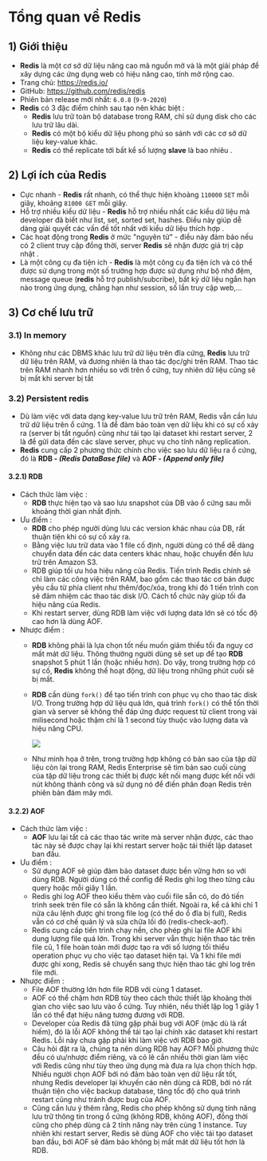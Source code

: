 # Tổng quan về Redis
## **1) Giới thiệu**
- **Redis** là một cơ sở dữ liệu nâng cao mã nguồn mở và là một giải pháp để xây dựng các ứng dụng web có hiệu năng cao, tính mở rộng cao.
- Trang chủ: https://redis.io/
- GitHub: https://github.com/redis/redis
- Phiên bản release mới nhất: `6.0.8` (`9-9-2020`)
- **Redis** có 3 đặc điểm chính sau tạo nên khác biệt :
    - **Redis** lưu trữ toàn bộ database trong RAM, chỉ sử dụng disk cho các lưu trữ lâu dài.
    - **Redis** có một bộ kiểu dữ liệu phong phú so sánh với các cơ sở dữ liệu key-value khác.
    - **Redis** có thể replicate tới bất kể số lượng **slave** là bao nhiêu .
## **2) Lợi ích của Redis**
- Cực nhanh - **Redis** rất nhanh, có thể thực hiện khoảng `110000` `SET` mỗi giây, khoảng `81000 GET` mỗi giây.
- Hỗ trợ nhiều kiểu dữ liệu - **Redis** hỗ trợ nhiều nhất các kiểu dữ liệu mà developer đã biết như list, set, sorted set, hashes. Điều này giúp dễ dàng giải quyết các vấn đề tốt nhất với kiểu dữ liệu thích hợp .
- Các hoạt động trong **Redis** ở mức "nguyên tử" - điều này đảm bảo nếu có 2 client truy cập đồng thời, server **Redis** sẽ nhận được giá trị cập nhật .
- Là một công cụ đa tiện ích - **Redis** là một công cụ đa tiện ích và có thể được sử dụng trong một số trường hợp được sử dụng như bộ nhớ đệm, message queue (**redis** hỗ trợ publish/subcribe), bất kỳ dữ liệu ngắn hạn nào trong ứng dụng, chẳng hạn như session, số lần truy cập web,...
## **3) Cơ chế lưu trữ**
### **3.1) In memory**
- Không như các DBMS khác lưu trữ dữ liệu trên đĩa cứng, **Redis** lưu trữ dữ liệu trên RAM, và đương nhiên là thao tác đọc/ghi trên RAM. Thao tác trên RAM nhanh hơn nhiều so với trên ổ cứng, tuy nhiên dữ liệu cũng sẽ bị mất khi server bị tắt
### **3.2) Persistent redis**
- Dù làm việc với data dạng key-value lưu trữ trên RAM, Redis vẫn cần lưu trữ dữ liệu trên ổ cứng. 1 là để đảm bảo toàn vẹn dữ liệu khi có sự cố xảy ra (server bị tắt nguồn) cũng như tái tạo lại dataset khi restart server, 2 là để gửi data đến các slave server, phục vụ cho tính năng replication. 
- **Redis** cung cấp 2 phương thức chính cho việc sao lưu dữ liệu ra ổ cứng, đó là **RDB - *(Redis DataBase file)*** và **AOF - *(Append only file)***
#### **3.2.1) RDB**
- Cách thức làm việc :
    - **RDB** thực hiện tạo và sao lưu snapshot của DB vào ổ cứng sau mỗi khoảng thời gian nhất định.
- Ưu điểm :
    - **RDB** cho phép người dùng lưu các version khác nhau của DB, rất thuận tiện khi có sự cố xảy ra.
    - Bằng việc lưu trữ data vào 1 file cố định, người dùng có thể dễ dàng chuyển data đến các data centers khác nhau, hoặc chuyển đến lưu trữ trên Amazon S3.
    - RDB giúp tối ưu hóa hiệu năng của Redis. Tiến trình Redis chính sẽ chỉ làm các công việc trên RAM, bao gồm các thao tác cơ bản được yêu cầu từ phía client như thêm/đọc/xóa, trong khi đó 1 tiến trình con sẽ đảm nhiệm các thao tác disk I/O. Cách tổ chức này giúp tối đa hiệu năng của Redis.
    - Khi restart server, dùng RDB làm việc với lượng data lớn sẽ có tốc độ cao hơn là dùng AOF.
- Nhược điểm :
    - **RDB** không phải là lựa chọn tốt nếu muốn giảm thiểu tối đa nguy cơ mất mát dữ liệu. Thông thường người dùng sẽ set up để tạo **RDB** snapshot 5 phút 1 lần (hoặc nhiều hơn). Do vậy, trong trường hợp có sự cố, **Redis** không thể hoạt động, dữ liệu trong những phút cuối sẽ bị mất.
    - **RDB** cần dùng `fork()` để tạo tiến trình con phục vụ cho thao tác disk I/O. Trong trường hợp dữ liệu quá lớn, quá trình `fork()` có thể tốn thời gian và server sẽ không thể đáp ứng được request từ client trong vài milisecond hoặc thậm chí là 1 second tùy thuộc vào lượng data và hiệu năng CPU.

        <img src=https://i.imgur.com/mzPBfnO.png>

    - Như minh họa ở trên, trong trường hợp không có bản sao của tập dữ liệu còn lại trong RAM, Redis Enterprise sẽ tìm bản sao cuối cùng của tập dữ liệu trong các thiết bị được kết nối mạng được kết nối với nút không thành công và sử dụng nó để điền phân đoạn Redis trên phiên bản đám mây mới.
#### **3.2.2) AOF**
- Cách thức làm việc :
    - **AOF** lưu lại tất cả các thao tác write mà server nhận được, các thao tác này sẽ được chạy lại khi restart server hoặc tái thiết lập dataset ban đầu.
- Ưu điểm :
    - Sử dụng AOF sẽ giúp đảm bảo dataset được bền vững hơn so với dùng RDB. Người dùng có thể config để Redis ghi log theo từng câu query hoặc mỗi giây 1 lần.
    - Redis ghi log AOF theo kiểu thêm vào cuối file sẵn có, do đó tiến trình seek trên file có sẵn là không cần thiết. Ngoài ra, kể cả khi chỉ 1 nửa câu lệnh được ghi trong file log (có thể do ổ đĩa bị full), Redis vẫn có cơ chế quản lý và sửa chữa lối đó (redis-check-aof).
    - Redis cung cấp tiến trình chạy nền, cho phép ghi lại file AOF khi dung lượng file quá lớn. Trong khi server vẫn thực hiện thao tác trên file cũ, 1 file hoàn toàn mới được tạo ra với số lượng tối thiểu operation phục vụ cho việc tạo dataset hiện tại. Và 1 khi file mới được ghi xong, Redis sẽ chuyển sang thực hiện thao tác ghi log trên file mới.
- Nhược điểm :
    - File AOF thường lớn hơn file RDB với cùng 1 dataset.
    - AOF có thể chậm hơn RDB tùy theo cách thức thiết lập khoảng thời gian cho việc sao lưu vào ổ cứng. Tuy nhiên, nếu thiết lập log 1 giây 1 lần có thể đạt hiệu năng tương đương với RDB.
    - Developer của Redis đã từng gặp phải bug với AOF (mặc dù là rất hiếm), đó là lỗi AOF không thể tái tạo lại chính xác dataset khi restart Redis. Lỗi này chưa gặp phải khi làm việc với RDB bao giờ.
    - Câu hỏi đặt ra là, chúng ta nên dùng RDB hay AOF? Mỗi phương thức đều có ưu/nhược điểm riêng, và có lẽ cần nhiều thời gian làm việc với Redis cũng như tùy theo ứng dụng mà đưa ra lựa chọn thích hợp. Nhiều người chọn AOF bới nó đảm bảo toàn vẹn dữ liệu rất tốt, nhưng Redis developer lại khuyến cáo nên dùng cả RDB, bởi nó rất thuận tiện cho việc backup database, tăng tốc độ cho quá trình restart cũng như tránh được bug của AOF.
    - Cũng cần lưu ý thêm rằng, Redis cho phép không sử dụng tính năng lưu trữ thông tin trong ổ cứng (không RDB, không AOF), đồng thời cũng cho phép dùng cả 2 tính năng này trên cùng 1 instance. Tuy nhiên khi restart server, Redis sẽ dùng AOF cho việc tái tạo dataset ban đầu, bới AOF sẽ đảm bảo không bị mất mát dữ liệu tốt hơn là RDB.